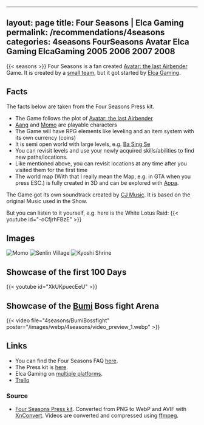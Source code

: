 
---
layout: page
title: Four Seasons | Elca Gaming
permalink: /recommendations/4seasons
categories: 4seasons FourSeasons Avatar Elca Gaming ElcaGaming 2005 2006 2007 2008
---
{{< seasons >}}
Four Seasons is a fan created [Avatar: the last Airbender](https://www.nickanimation.com/content/avatar-the-last-air-bender/) Game. It is created by a [small team](https://trello.com/c/23WcABmc/231-credits), but it got started by [Elca Gaming](https://www.youtube.com/channel/UC2j48hm8b2ityC39SqhDKQg).

## Facts

The facts below are taken from the Four Seasons Press kit.

- The Game follows the plot of [Avatar: the last Airbender](https://www.nickanimation.com/content/avatar-the-last-air-bender/)
- [Aang](https://avatar.fandom.com/wiki/Aang) and [Momo](https://avatar.fandom.com/wiki/Momo) are playable characters
- The Game will have RPG elements like leveling and an item system with its own currency (coins)
- It is semi open world with large levels, e.g. [Ba Sing Se](https://avatar.fandom.com/wiki/Ba_Sing_Se)
- You can revisit levels and use your newly acquired skills/abilities to find new paths/locations.
- Like mentioned above, you can revisit locations at any time after you visited them for the first time
- The world map (With that I really mean the Map, e.g. in GTA when you press ESC.) is fully created in 3D and can be explored with [Appa](https://avatar.fandom.com/wiki/Appa).

The Game got its own soundtrack created by [CJ Music](https://www.youtube.com/channel/UC-Rrkbe9j6ayIe6ylQAfLzA). It is based on the original Music used in the Show.

But you can listen to it yourself, e.g. here is the White Lotus Raid:
{{< youtube id="-oCfjrhFBzE" >}}


## Images

![Momo](4seasons/momo)
![Senlin Village](4seasons/KopievonPS_App_20210902_085900-01)
![Kyoshi Shrine](4seasons/KopievonPS_App_20210805_030652-01)

## Showcase of the first 100 Days
{{< youtube id="XkUKpuecEeU" >}}

## Showcase of the [Bumi](https://avatar.fandom.com/wiki/Bumi_(King_of_Omashu)) Boss fight Arena
{{< video file="4seasons/BumiBossfight" poster="/images/webp/4seasons/video_preview_1.webp" >}}

## Links
- You can find the Four Seasons FAQ [here](https://elcagaming.com/four-seasons-faq/).
- The Press kit is [here](https://drive.google.com/drive/folders/12s2qJXe6xM1A4tuXgJerUo3qSas0YaJk).
- Elca Gaming on [multiple platforms](https://linktr.ee/Elca_Gaming).
- [Trello](https://trello.com/b/RSaUDSJ0/four-seasons-a-fan-created-avatar-game)

### Source
- [Four Seasons Press kit](https://drive.google.com/drive/folders/12s2qJXe6xM1A4tuXgJerUo3qSas0YaJk). Converted from PNG to WebP and AVIF with [XnConvert](https://www.xnview.com/de/xnconvert/). Videos are converted and compressed using [ffmpeg](https://ffmpeg.org/). 

